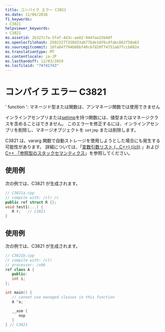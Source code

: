 ```yaml
---
title: コンパイラ エラー C3821
ms.date: 11/04/2016
f1_keywords:
- C3821
helpviewer_keywords:
- C3821
ms.assetid: 2b327c7a-5faf-443c-ae82-944fae25b4df
ms.openlocfilehash: 25023277258d33ab77bde18f6cdfabc862f50a63
ms.sourcegitcommit: 16fa847794b60bf40c67d20f74751a67fccb602e
ms.translationtype: MT
ms.contentlocale: ja-JP
ms.lasthandoff: 12/03/2019
ms.locfileid: "74741743"
---
```

# <a name="compiler-error-c3821"></a>コンパイラ エラー C3821

' function ': マネージド型または関数は、アンマネージ関数では使用できません

インラインアセンブリまたは[setjmp](../../c-runtime-library/reference/setjmp.md)を持つ関数には、値型またはマネージクラスを含めることはできません。 このエラーを修正するには、インラインアセンブリを削除し、マネージオブジェクトを `setjmp` または削除します。

C3821 は、vararg 関数で自動ストレージを使用しようとした場合にも発生する可能性があります。  詳細については、「[変数引数リスト (...C++) (/cli)](../../extensions/variable-argument-lists-dot-dot-dot-cpp-cli.md) 」および[ C++ 「参照型のスタックセマンティクス](../../dotnet/cpp-stack-semantics-for-reference-types.md)」を参照してください。

## <a name="example"></a>使用例

次の例では、C3821 が生成されます。

```cpp
// C3821a.cpp
// compile with: /clr /c
public ref struct R {};
void test1(...) {
   R r;   // C3821
}
```

## <a name="example"></a>使用例

次の例では、C3821 が生成されます。

```cpp
// C3821b.cpp
// compile with: /clr
// processor: /x86
ref class A {
   public:
   int i;
};

int main() {
   // cannot use managed classes in this function
   A ^a;

   __asm {
      nop
   }
} // C3821
```
